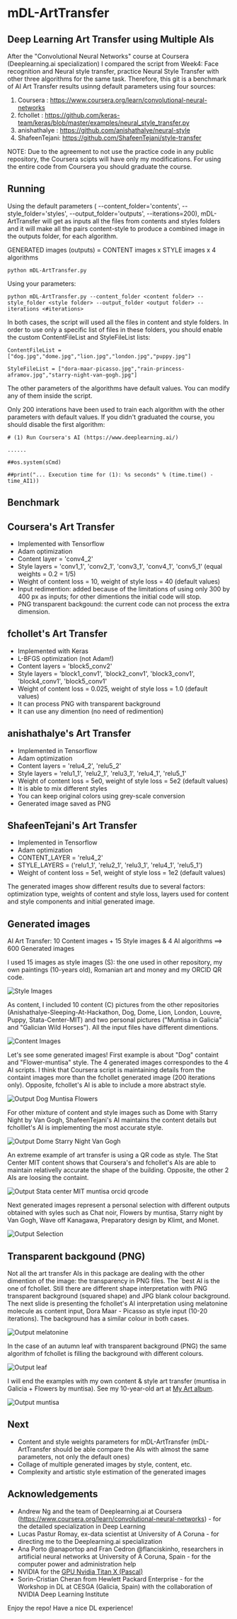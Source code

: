 # mDL-ArtTransfer
Deep Learning Art Transfer using Multiple AIs
---------------------------------------------

After the "Convolutional Neural Networks" course at Coursera (Deeplearning.ai specialization) I compared the script from Week4: Face recognition and Neural style transfer, practice Neural Style Transfer with other three algorithms for the same task. Therefore, this git is a benchmark of AI Art Transfer results usinng default parameters using four sources:

1) Coursera     : https://www.coursera.org/learn/convolutional-neural-networks
2) fchollet     : https://github.com/keras-team/keras/blob/master/examples/neural_style_transfer.py
3) anishathalye : https://github.com/anishathalye/neural-style
4) ShafeenTejani: https://github.com/ShafeenTejani/style-transfer

NOTE: Due to the agreement to not use the practice code in any public repository, the Coursera scipts will have only my modifications. For using the entire code from Coursera you should graduate the course.

## Running

Using the default parameters ( --content_folder='contents', --style_folder='styles', --output_folder='outputs', --iterations=200), mDL-ArtTransfer will get as inputs all the files from contents and styles folders and it will make all the pairs content-style to produce a combined image in the outputs folder, for each algorithm. 

GENERATED images (outputs) = CONTENT images x STYLE images x 4 algorithms 

`python mDL-ArtTransfer.py`

Using your parameters:

`python mDL-ArtTransfer.py --content_folder <content folder> --style_folder <style folder> --output_folder <output folder> --iterations <#iterations>`

In both cases, the script will used all the files in content and style folders. In order to use only a specific list of files in these folders, you should enable the custom ContentFileList and StyleFileList lists:

`ContentFileList = ["dog.jpg","dome.jpg","lion.jpg","london.jpg","puppy.jpg"]`

`StyleFileList = ["dora-maar-picasso.jpg","rain-princess-aframov.jpg","starry-night-van-gogh.jpg"]`

The other parameters of the algorithms have default values. You can modify any of them inside the script.

Only 200 interations have been used to train each algorithm with the other parameters with default values. If you didn't graduated the course, you should disable the first algorithm:

`# (1) Run Coursera's AI (https://www.deeplearning.ai/)`

`......`

`##os.system(sCmd)`

`##print("... Execution time for (1): %s seconds" % (time.time() - time_AI1))`

## Benchmark

Coursera's Art Transfer
-----------------------

* Implemented with Tensorflow
* Adam optimization
* Content layer = 'conv4_2'
* Style layers  = 'conv1_1', 'conv2_1', 'conv3_1', 'conv4_1', 'conv5_1' (equal weights = 0.2 = 1/5)
* Weight of content loss = 10, weight of style loss = 40 (default values)
* Input redimention: added because of the limitations of using only 300 by 400 px as inputs; for other dimentions the initial code will stop.
* PNG transparent backgound: the current code can not process the extra dimension.

fchollet's Art Transfer
-----------------------

* Implemented with Keras
* L-BFGS optimization (not Adam!)
* Content layers = 'block5_conv2'
* Style layers   = 'block1_conv1', 'block2_conv1', 'block3_conv1', 'block4_conv1', 'block5_conv1'
* Weight of content loss = 0.025, weight of style loss = 1.0 (default values)
* It can process PNG with transparent background
* It can use any dimention (no need of redimention)

anishathalye's Art Transfer
---------------------------

* Implemented in Tensorflow
* Adam optimization
* Content layers = 'relu4_2', 'relu5_2'
* Style layers   = 'relu1_1', 'relu2_1', 'relu3_1', 'relu4_1', 'relu5_1'
* Weight of content loss = 5e0, weight of style loss = 5e2 (default values)
* It is able to mix different styles
* You can keep original colors using grey-scale conversion
* Generated image saved as PNG

ShafeenTejani's Art Transfer
----------------------------

* Implemented in Tensorflow
* Adam optimization
* CONTENT_LAYER = 'relu4_2'
* STYLE_LAYERS = ('relu1_1', 'relu2_1', 'relu3_1', 'relu4_1', 'relu5_1')
* Weight of content loss = 5e1, weight of style loss = 1e2 (default values)

The generated images show different results due to several factors: optimization type, weights of content and style loss, layers used for content and style components and initial generated image.

Generated images
----------------

AI Art Transfer: 10 Content images + 15 Style images & 4 AI algorithms ==> 600 Generated images

I used 15 images as style images (S): the one used in other repository, my own paintings (10-years old), Romanian art and money and my ORCID QR code.

![Style Images](images/mDL-ArtTransfer_styles.png)

As content, I included 10 content (C) pictures from the other repositories (Anishathalye-Sleeping-At-Hackathon, Dog, Dome, Lion, London, Louvre, Puppy, Stata-Center-MIT) and two personal pictures ("Muntisa in Galicia" and "Galician Wild Horses"). All the input files have different dimentions.

![Content Images](images/mDL-ArtTransfer_contents.png)

Let's see some generated images! First example is about "Dog" containt and "Flower-muntisa" style. The 4 generated images correspondes to the 4 AI scripts. I think that Coursera script is maintaining details from the containt images more than the fchollet generated image (200 iterations only). Opposite, fchollet's AI is able to include a more abstract style.

![Output Dog Muntisa Flowers](images/mDL-ArtTransfer_Dog_Flowers-muntisa.png)

For other mixture of content and style images such as Dome with Starry Night by Van Gogh, ShafeenTejani's AI maintains the content details but fcholllet's AI is implementing the most accurate style.

![Output Dome Starry Night Van Gogh](images/mDL-ArtTransfer_dome-Van-Gogh.png)

An extreme example of art transfer is using a QR code as style. The Stat Center MIT content shows that Coursera's and fchollet's AIs are able to maintain relativelly accurate the shape of the building. Opposite, the other 2 AIs are loosing the containt.

![Output Stata center MIT muntisa orcid qrcode](images/mDL-ArtTransfer_qr_code.png)

Next generated images represent a personal selection with different outputs obtained with syles such as Chat noir, Flowers by muntisa, Starry night by Van Gogh, Wave off Kanagawa, Preparatory design by Klimt, and Monet.

![Output Selection](images/mDL-ArtTransfer_selection.png)

Transparent backgound (PNG)
---------------------------

Not all the art transfer AIs in this package are dealing with the other dimention of the image: the transparency in PNG files. The ´best AI is the one of fchollet. Still there are different shape interpretation with PNG transparent background (squared shape) and JPG blank colour background. The next slide is presenting the fchollet's AI interpretation using melatonine molecule as content input, Dora Maar - Picasso as style input (10-20 iterations). The background has a similar colour in both cases.

![Output melatonine](images/mDL-ArtTransfer_melatonine.png)

In the case of an autumn leaf with transparent background (PNG) the same algorithm of fchollet is filling the background with different colours.

![Output leaf](images/mDL-ArtTransfer_leaf.png)

I will end the examples with my own content & style art transfer (muntisa in Galicia + Flowers by muntisa). See my 10-year-old art at [My Art album](https://flic.kr/s/aHsktKxmoS).

![Output muntisa](outputs/Muntisa_In_Galicia_Muntisa-flowers_fchollet_200.png)

## Next

* Content and style weights parameters for mDL-ArtTransfer (mDL-ArtTransfer should be able compare the AIs with almost the same parameters, not only the default ones)
* Collage of multiple generated images by style, content, etc.
* Complexity and artistic style estimation of the generated images 

## Acknowledgements

* Andrew Ng and the team of Deeplearning.ai at Coursera (https://www.coursera.org/learn/convolutional-neural-networks) - for the detailed specialization in Deep Learning
* Lucas Pastur Romay, ex-data scientist at University of A Coruna - for directing me to the Deeplearning.ai specialization
* Ana Porto @anaportop and Fran Cedron @flanciskinho, researchers in artificial neural networks at University of A Coruna, Spain - for the computer power and administration help
* NVIDIA for the [GPU Nvidia Titan X (Pascal)](https://www.nvidia.com/en-us/titan/titan-xp/)
* Sorin-Cristian Cheran from Hewlett Packard Enterprise - for the Workshop in DL at CESGA (Galicia, Spain) with the collaboration of NVIDIA Deep Learning Institute 

Enjoy the repo! Have a nice DL experience!
